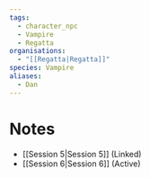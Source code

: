 ```yaml
---
tags:
  - character_npc
  - Vampire
  - Regatta
organisations:
  - "[[Regatta|Regatta]]"
species: Vampire
aliases:
  - Dan
---
```



# Notes


- [[Session 5|Session 5]] (Linked)
- [[Session 6|Session 6]] (Active)
